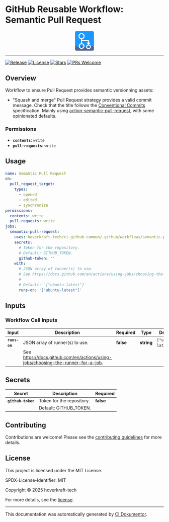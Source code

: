 <!-- header:start -->

# GitHub Reusable Workflow: Semantic Pull Request

<div align="center">
  <img src="../logo.svg" width="60px" align="center" alt="Semantic Pull Request" />
</div>

---

<!-- header:end -->

<!-- badges:start -->

[![Release](https://img.shields.io/github/v/release/hoverkraft-tech/ci-github-common)](https://github.com/hoverkraft-tech/ci-github-common/releases)
[![License](https://img.shields.io/github/license/hoverkraft-tech/ci-github-common)](http://choosealicense.com/licenses/mit/)
[![Stars](https://img.shields.io/github/stars/hoverkraft-tech/ci-github-common?style=social)](https://img.shields.io/github/stars/hoverkraft-tech/ci-github-common?style=social)
[![PRs Welcome](https://img.shields.io/badge/PRs-welcome-brightgreen.svg)](https://github.com/hoverkraft-tech/ci-github-common/blob/main/CONTRIBUTING.md)

<!-- badges:end -->

<!-- overview:start -->

## Overview

Workflow to ensure Pull Request provides semantic versionning assets:

- "Squash and merge" Pull Request strategy provides a valid commit message.
  Check that the title follows the [Conventional Commits](https://www.conventionalcommits.org/en/v1.0.0/) specification.
  Mainly using [action-semantic-pull-request](https://github.com/amannn/action-semantic-pull-request#installation), with some opinionated defaults.

### Permissions

- **`contents`**: `write`
- **`pull-requests`**: `write`

<!-- overview:end -->

<!-- usage:start -->

## Usage

```yaml
name: Semantic Pull Request
on:
  pull_request_target:
    types:
      - opened
      - edited
      - synchronize
permissions:
  contents: write
  pull-requests: write
jobs:
  semantic-pull-request:
    uses: hoverkraft-tech/ci-github-common/.github/workflows/semantic-pull-request.yml@5f11437c716059f30c635f90055060e4ef8b31a0 # 0.28.0
    secrets:
      # Token for the repository.
      # Default: GITHUB_TOKEN.
      github-token: ""
    with:
      # JSON array of runner(s) to use.
      # See https://docs.github.com/en/actions/using-jobs/choosing-the-runner-for-a-job.
      #
      # Default: `["ubuntu-latest"]`
      runs-on: '["ubuntu-latest"]'
```

<!-- usage:end -->

<!-- inputs:start -->

## Inputs

### Workflow Call Inputs

| **Input**     | **Description**                                                                    | **Required** | **Type**   | **Default**         |
| ------------- | ---------------------------------------------------------------------------------- | ------------ | ---------- | ------------------- |
| **`runs-on`** | JSON array of runner(s) to use.                                                    | **false**    | **string** | `["ubuntu-latest"]` |
|               | See <https://docs.github.com/en/actions/using-jobs/choosing-the-runner-for-a-job>. |              |            |                     |

<!-- inputs:end -->

<!-- secrets:start -->

## Secrets

| **Secret**         | **Description**           | **Required** |
| ------------------ | ------------------------- | ------------ |
| **`github-token`** | Token for the repository. | **false**    |
|                    | Default: GITHUB_TOKEN.    |              |

<!-- secrets:end -->

<!-- outputs:start -->
<!-- outputs:end -->

<!-- examples:start -->
<!-- examples:end -->

<!--
// jscpd:ignore-start
-->

<!-- contributing:start -->

## Contributing

Contributions are welcome! Please see the [contributing guidelines](https://github.com/hoverkraft-tech/ci-github-common/blob/main/CONTRIBUTING.md) for more details.

<!-- contributing:end -->

<!-- security:start -->
<!-- security:end -->

<!-- license:start -->

## License

This project is licensed under the MIT License.

SPDX-License-Identifier: MIT

Copyright © 2025 hoverkraft-tech

For more details, see the [license](http://choosealicense.com/licenses/mit/).

<!-- license:end -->

<!-- generated:start -->

---

This documentation was automatically generated by [CI Dokumentor](https://github.com/hoverkraft-tech/ci-dokumentor).

<!-- generated:end -->

<!--
// jscpd:ignore-end
-->
